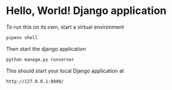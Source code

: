 # Hello, World! Django application


To run this on its own, start a virtual environment
```bash
pipenv shell
```

Then start the django application
```bash
python manage.py runserver
```

This should start your local Django application at
```bash
http://127.0.0.1:8000/
```